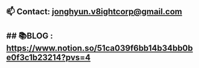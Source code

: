## 📫 Contact: jonghyun.v8ightcorp@gmail.com
## ## 📚BLOG : https://www.notion.so/51ca039f6bb14b34bb0be0f3c1b23214?pvs=4


